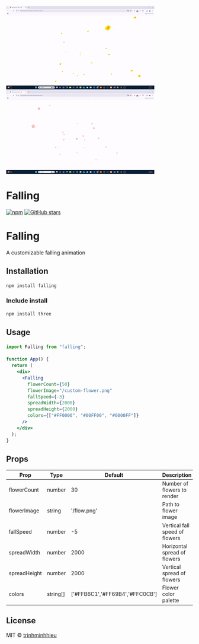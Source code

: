 ![Falling Demo](./assets/apricotblossom.gif)
![Falling Demo](./assets/peachblossom.gif)

# Falling

[![npm](https://img.shields.io/npm/v/falling.svg)](https://www.npmjs.com/package/falling)
[![GitHub stars](https://img.shields.io/github/stars/cahilfoley/falling.svg)](https://github.com/trinhminhhieu/falling)

# Falling

A customizable falling animation

## Installation

```bash
npm install falling
```

### Include install

```bash
npm install three
```

## Usage

```jsx
import Falling from "falling";

function App() {
  return (
    <div>
      <Falling
        flowerCount={50}
        flowerImage="/custom-flower.png"
        fallSpeed={-3}
        spreadWidth={2000}
        spreadHeight={2000}
        colors={["#FF0000", "#00FF00", "#0000FF"]}
      />
    </div>
  );
}
```

## Props

| Prop         | Type     | Default                         | Description                    |
| ------------ | -------- | ------------------------------- | ------------------------------ |
| flowerCount  | number   | 30                              | Number of flowers to render    |
| flowerImage  | string   | '/flow.png'                     | Path to flower image           |
| fallSpeed    | number   | -5                              | Vertical fall speed of flowers |
| spreadWidth  | number   | 2000                            | Horizontal spread of flowers   |
| spreadHeight | number   | 2000                            | Vertical spread of flowers     |
| colors       | string[] | ['#FFB6C1','#FF69B4','#FFC0CB'] | Flower color palette           |

## License

MIT © [trinhminhhieu](https://github.com/trinhminhhieu)
